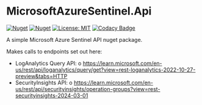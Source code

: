# MicrosoftAzureSentinel.Api

[![Nuget](https://img.shields.io/nuget/v/MicrosoftAzureSentinel.Api)](https://www.nuget.org/packages/MicrosoftAzureSentinel.Api/)
[![Nuget](https://img.shields.io/nuget/dt/MicrosoftAzureSentinel.Api)](https://www.nuget.org/packages/MicrosoftAzureSentinel.Api/)
[![License: MIT](https://img.shields.io/badge/License-MIT-yellow.svg)](https://opensource.org/licenses/MIT)
[![Codacy Badge](https://app.codacy.com/project/badge/Grade/7c55bd140e544652a4a8ed1a0ed9e729)](https://www.codacy.com?utm_source=github.com&amp;utm_medium=referral&amp;utm_content=panoramicdata/MicrosoftAzureSentinel.Api&amp;utm_campaign=Badge_Grade)

A simple Microsoft Azure Sentinel API nuget package.

Makes calls to endpoints set out here:
* LogAnalytics Query API:
	o https://learn.microsoft.com/en-us/rest/api/loganalytics/query/get?view=rest-loganalytics-2022-10-27-preview&tabs=HTTP
* SecurityInsights API:
	o https://learn.microsoft.com/en-us/rest/api/securityinsights/operation-groups?view=rest-securityinsights-2024-03-01
